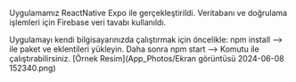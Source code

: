 Uygulamamız ReactNative Expo ile gerçekleştirildi. Veritabanı ve doğrulama işlemleri için Firebase veri tavabı kullanıldı.

Uygulamayı kendi bilgisayarınızda çalıştırmak için öncelikle: npm install --> ile paket ve eklentileri yükleyin. Daha sonra
                                                              npm start --> Komutu ile çalıştırabilirsiniz.
[Örnek Resim](App_Photos/Ekran görüntüsü 2024-06-08 152340.png)
